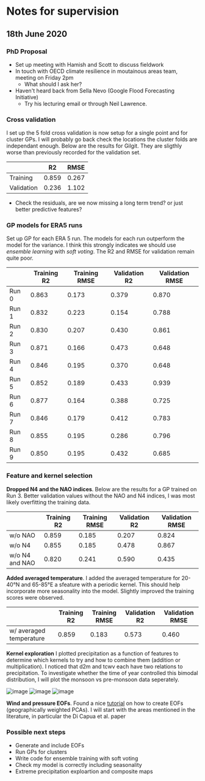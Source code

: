 # Notes for supervision

## 18th June 2020

### PhD Proposal

* Set up meeting with Hamish and Scott to discuss fieldwork
* In touch with OECD climate resilience in moutainous areas team, meeting on Friday 2pm
  * What should I ask her?
* Haven't heard back from Sella Nevo (Google Flood Forecasting Initiative)
  * Try his lecturing email or through Neil Lawrence.

### Cross validation

I set up the 5 fold cross validation is now setup for a single point and for cluster GPs. I will probably go back check the locations the cluster folds are independant enough. Below are the results for Gilgit. They are sligthly worse than previously recorded for the validation set.

|            |  R2   | RMSE  |
| ---------- | ----- | ----- |
| Training   | 0.859 | 0.267 |
| Validation | 0.236 | 1.102 |

* Check the residuals, are we now missing a long term trend? or just better predictive features?

### GP models for ERA5 runs

Set up GP for each ERA 5 run. The models for each run outperform the model for the variance. I think this strongly indicates we should use _ensemble learning_ with _soft voting_. The R2 and RMSE for validation remain quite poor.

|       | Training R2 | Training RMSE | Validation R2 | Validation RMSE |
| ----- | ----------- | ------------- | ------------- | --------------- |
| Run 0 | 0.863 | 0.173 | 0.379 | 0.870 |
| Run 1 | 0.832 | 0.223 | 0.154 | 0.788 |
| Run 2 | 0.830 | 0.207 | 0.430 | 0.861 |
| Run 3 | 0.871 | 0.166 | 0.473 | 0.648 |
| Run 4 | 0.846 | 0.195 | 0.370 | 0.648 |
| Run 5 | 0.852 | 0.189 | 0.433 | 0.939 |
| Run 6 | 0.877 | 0.164 | 0.388 | 0.725 |
| Run 7 | 0.846 | 0.179 | 0.412 | 0.783 |
| Run 8 | 0.855 | 0.195 | 0.286 | 0.796 |
| Run 9 | 0.850 | 0.195 | 0.432 | 0.685 |

### Feature and kernel selection

__Dropped N4 and the NAO indices__. Below are the results for a GP trained on Run 3. Better validation values without the NAO and N4 indices, I was most likely overfitting the training data.

|                | Training R2 | Training RMSE | Validation R2 | Validation RMSE |
| -------------- | ----------- | ------------- | ------------- | --------------- |
| w/o NAO        | 0.859 | 0.185 | 0.207 | 0.824 |
| w/o N4         | 0.855 | 0.185 | 0.478 | 0.867 |
| w/o N4 and NAO | 0.820 | 0.241 | 0.590 | 0.435 |


__Added averaged temperature__. I added the averaged temperature for 20-40°N and 65-85°E a sfeature with a periodic kernel. This should help incorporate more seasonality into the model. Slightly improved the training scores were observed.

|                | Training R2 | Training RMSE | Validation R2 | Validation RMSE |
| -------------- | ----------- | ------------- | ------------- | --------------- |
| w/ averaged temperature | 0.859 | 0.183 | 0.573 | 0.460 |

__Kernel exploration__ I plotted precipitation as a function of features to determine which kernels to try and how to combine them (addition or multiplication). I noticed that d2m and tcwv each have two relations to precipitation. To investigate whether the time of year controlled this bimodal distribution, I will plot the monsoon vs pre-monsoon data seperately.

![image](https://dl.dropboxusercontent.com/s/9j8qoof2v0sa8ea/Screenshot%202020-06-18%20at%2001.40.28.png?dl=0)
![image](https://dl.dropboxusercontent.com/s/y2znisw24nfd3xt/Screenshot%202020-06-18%20at%2001.41.54.png?dl=0)
![image](https://dl.dropboxusercontent.com/s/2b4i24bnmgnv9aw/Screenshot%202020-06-18%20at%2001.43.10.png?dl=0)

__Wind and pressure EOFs__. Found a nice [tutorial](http://nicolasfauchereau.github.io/climatecode/posts/eof-analysis-with-scikit-learn/) on how to create EOFs (geographically weighted PCAs). I will start with the areas mentioned in the literature,  in particular the Di Capua et al. paper

### Possible next steps

* Generate and include EOFs 
* Run GPs for clusters
* Write code for ensemble training with soft voting
* Check my model is correctly including seasonality
* Extreme precipitation exploartion and composite maps
